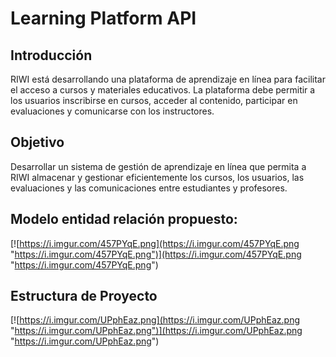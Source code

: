 # Learning Platform API

## Introducción
RIWI está desarrollando una plataforma de aprendizaje en línea para facilitar el acceso a
cursos y materiales educativos. La plataforma debe permitir a los usuarios inscribirse en
cursos, acceder al contenido, participar en evaluaciones y comunicarse con los
instructores.
## Objetivo
Desarrollar un sistema de gestión de aprendizaje en línea que permita a RIWI almacenar y
gestionar eficientemente los cursos, los usuarios, las evaluaciones y las comunicaciones
entre estudiantes y profesores.

## Modelo entidad relación propuesto:
[![https://i.imgur.com/457PYqE.png](https://i.imgur.com/457PYqE.png "https://i.imgur.com/457PYqE.png")](https://i.imgur.com/457PYqE.png "https://i.imgur.com/457PYqE.png")

## Estructura de Proyecto
[![https://i.imgur.com/UPphEaz.png](https://i.imgur.com/UPphEaz.png "https://i.imgur.com/UPphEaz.png")](https://i.imgur.com/UPphEaz.png "https://i.imgur.com/UPphEaz.png")

